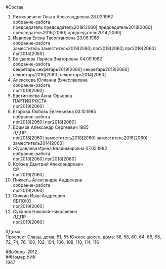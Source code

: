 #Состав  
1. Римкявичене Ольга Александровна 28.02.1962  
    собрание-работа  
    председатель председатель2019[2060] председатель2018[2060] председатель2016[2060] председатель2014[2060]  
2. Иванова Елена Тасолтановна 23.06.1966  
    собрание-работа  
    заместитель заместитель2019[2060] прг2018[2060] прг2016[2060] прг2014[2060]  
3. Богданова Лариса Викторовна 04.09.1982  
    собрание-работа  
    секретарь секретарь2019[2060] секретарь2018[2060] секретарь2016[2060] секретарь2014[2060]  
4. Алексеева Юлианна Вячеславовна  
    собрание-работа  
    прг2019[2060]  
5. Евстигнеева Анна Юрьевна  
    ПАРТИЯ РОСТА  
    прг2019[2060]  
6. Егорова Любовь Евгеньевна 03.10.1985  
    собрание-работа  
    прг2018[2060] прг2018[2060]  
7. Ефимов Александр Сергеевич 1985  
    ЛДПР  
    прг2018[2060] заместитель2018[2060] заместитель2016[2060] заместитель2014[2060]  
8. Журавлева Ирина Владимировна 07.05.1982  
    собрание-работа  
    прг2018[2060] прг2018[2060]  
9. Кобзев Дмитрий Александрович  
    СР  
    прг2019[2060]  
10. Пиккель Александра Андреевна  
    собрание-работа  
    прг2019[2060]  
11. Силкин Иван Андреевич  
    ЯБЛОКО  
    прг2019[2060]  
12. Суханов Николай Николаевич  
    ЛДПР  
    прг2019[2060]  
  
#Дома  
Проспект Славы, дома: 51, 55 Южное шоссе, дома: 56, 58, 60, 64, 66, 68, 72, 74, 76, 100, 102, 104, 106, 108, 110, 114, 116  
  
#Выборы-2012  
##Номер УИК  
1647  

